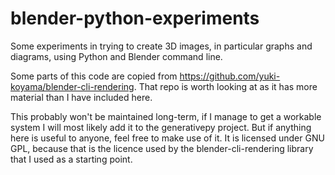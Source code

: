 # blender-python-experiments

Some experiments in trying to create 3D images, in particular graphs and diagrams, using Python and Blender command line.

Some parts of this code are copied from https://github.com/yuki-koyama/blender-cli-rendering. That repo is worth looking at as it has more material than I have included here.

This probably won't be maintained long-term, if I manage to get a workable system I will most likely add it to the generativepy project. But if anything here is useful to anyone, feel free to make use of it. It is licensed under GNU GPL, because that is the licence used by the blender-cli-rendering library that I used as a starting point.
